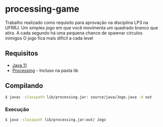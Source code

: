 # processing-game

Trabalho realizado como requisito para aprovação na disciplina LP3 na UFRRJ.
Um simples jogo em que você movimenta um quadrado branco que atira.
A cada segundo há uma pequena chance de spawnar circulos inimigos
O jogo fica mais difícil a cada level

## Requisitos
* [Java 11](https://www.oracle.com/br/java/technologies/javase-jdk11-downloads.html)
* [Processing](https://processing.org/download/) - Incluso na pasta lib

## Compilando

``` bash
$ javac -classpath lib/processing.jar: source/java/Jogo.java -d out
```

### Execução

``` bash
$ java -classpath lib/processing.jar:out/ Jogo
```